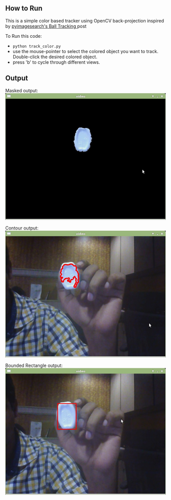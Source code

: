 ## How to Run
This is a simple color based tracker using OpenCV back-projection inspired by [pyimagesearch's Ball Tracking ](http://www.pyimagesearch.com/2015/09/14/ball-tracking-with-opencv/) post

To Run this code:   
* `python track_color.py`
* use the mouse-pointer to select the colored  object you want to track. Double-click the desired colored object. 
* press 'b' to cycle through different views.

## Output

  Masked output: 
  ![alt text](masked.jpg)

  Contour output: 
  ![alt text](contour.jpg)

  Bounded Rectangle output: 
  ![alt text](bounded_rect.jpg)

